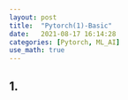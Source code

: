 ```yaml
---
layout: post
title:  "Pytorch(1)-Basic"
date:   2021-08-17 16:14:28
categories: [Pytorch, ML_AI]
use_math: true
---
```


## 1. 